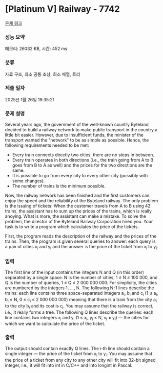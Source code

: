 # [Platinum V] Railway - 7742 

[문제 링크](https://www.acmicpc.net/problem/7742) 

### 성능 요약

메모리: 26032 KB, 시간: 452 ms

### 분류

자료 구조, 최소 공통 조상, 희소 배열, 트리

### 제출 일자

2025년 1월 26일 19:35:21

### 문제 설명

<p>Several years ago, the government of the well-known country Byteland decided to build a railway network to make public transport in the country a little bit easier. However, due to insufficient funds, the minister of the transport wanted the "network" to be as simple as possible. Hence, the following requirements needed to be met:</p>

<ul>
	<li>Every train connects directly two cities, there are no stops in between.</li>
	<li>Every train operates in both directions (i.e., the train going from A to B goes from B to A as well) and the prices for the two directions are the same.</li>
	<li>It is possible to go from every city to every other city (possibly with some changes).</li>
	<li>The number of trains is the minimum possible.</li>
</ul>

<p>Now, the railway network has been finished and the first customers can enjoy the speed and the reliability of the Byteland railway. The only problem is the issuing of tickets: When the customer travels from A to B using 42 trains, the assistant has to sum up the prices of the trains, which is really anoying. What is more, the assistant can make a mistake. To solve the problem, the director of the Byteland Railway Corporation hired you. Your task is to write a program which calculates the price of the tickets.</p>

<p>First, the program reads the description of the railway and the prices of the trains. Then, the program is given several queries to answer: each query is a pair of cities x<sub>i</sub> and y<sub>i</sub> and the answer is the price of the ticket from x<sub>i</sub> to y<sub>i</sub>.</p>

### 입력 

 <p>The first line of the input contains the integers N and Q (in this order) separated by a single space. N is the number of cities, 1 ≤ N ≤ 100 000, and Q is the number of queries, 1 ≤ Q ≤ 2 000 000 000. For simplicity, the cities are numbered by the integers 1, ..., N. The following N-1 lines describe the trains: each line contains three space-separated integers a<sub>i</sub>, b<sub>i</sub> and c<sub>i</sub> (1 ≤ a<sub>i</sub>, b<sub>i</sub> ≤ N, 0 ≤ c<sub>i</sub> ≤ 2 000 000 000) meaning that there is a train from the city a<sub>i</sub> to the city b<sub>i</sub> and its cost is c<sub>i</sub>. You may assume that the railway is correct, i.e., it really forms a tree. The following Q lines describe the queries: each line contains two integers x<sub>i</sub> and y<sub>i</sub> (1 ≤ x<sub>i</sub>, y<sub>i</sub> ≤ N, x<sub>i</sub> ≠ y<sub>i</sub>) — the cities for which we want to calculate the price of the ticket.</p>

### 출력 

 <p>The output should contain exactly Q lines. The i-th line should contain a single integer — the price of the ticket from x<sub>i</sub> to y<sub>i</sub>. You may assume that the price of a ticket from any city to any other city will fit into 32-bit signed integer, i.e., it will fit into int in C/C++ and into longint in Pascal.</p>


